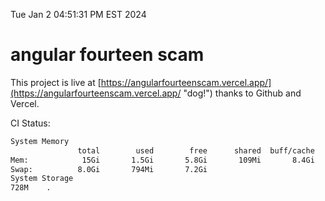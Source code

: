 Tue Jan  2 04:51:31 PM EST 2024

# angular fourteen scam


This project is live at [https://angularfourteenscam.vercel.app/](https://angularfourteenscam.vercel.app/ "dog!") thanks to Github and Vercel.

CI Status: 

```bash
System Memory
               total        used        free      shared  buff/cache   available
Mem:            15Gi       1.5Gi       5.8Gi       109Mi       8.4Gi        13Gi
Swap:          8.0Gi       794Mi       7.2Gi
System Storage
728M	.
```
